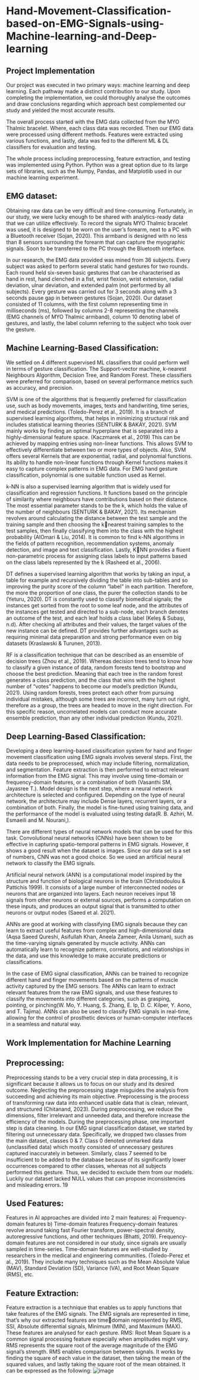 # Hand-Movement-Classification-based-on-EMG-Signals-using-Machine-learning-and-Deep-learning

## Project Implementation
Our project was executed in two primary ways: machine learning and deep learning. Each 
pathway made a distinct contribution to our study. Upon completing the implementation, we could 
thoroughly analyse the outcomes and draw conclusions regarding which approach best complemented 
our study and yielded the most accurate results.

The overall process started with the EMG data collected from the MYO Thalmic bracelet. 
Where, each class data was recorded. Then our EMG data were processed using different methods. 
Features were extracted using various functions, and lastly, data was fed to the different ML & DL
classifiers for evaluation and testing.

The whole process including preprocessing, feature extraction, and testing was implemented 
using Python. Python was a great option due to its large sets of libraries, such as the Numpy, Pandas, 
and Matplotlib used in our machine learning experiment.


## EMG dataset:
Obtaining raw data can be very difficult and time-consuming. Fortunately, in our study, we 
were lucky enough to be shared with analytics-ready data that we can utilize effectively. To record the 
signals MYO Thalmic bracelet was used, it is designed to be worn on the user’s forearm, next to a PC 
with a Bluetooth receiver (Sojan, 2020). This armband is designed with no less than 8 sensors 
surrounding the forearm that can capture the myographic signals. Soon to be transferred to the PC 
through the Bluetooth interface.


In our research, the EMG data provided was mined from 36 subjects. Every subject was asked 
to perform several static hand gestures for two rounds. Each round held six-seven basic gestures that 
can be characterised as hand in rest, hand clenched in a fist, wrist flexion, wrist extension, radial 
deviation, ulnar deviation, and extended palm (not performed by all subjects). Every gesture was 
carried out for 3 seconds along with a 3 seconds pause gap in between gestures (Sojan, 2020). Our 
dataset consisted of 11 columns, with the first column representing time in milliseconds (ms), followed 
by columns 2-8 representing the channels (EMG channels of MYO Thalmic armband), column 10 
denoting label of gestures, and lastly, the label column referring to the subject who took over the 
gesture.


## Machine Learning-Based Classification:

We settled on 4 different supervised ML classifiers that could perform well in terms of gesture 
classification. The Support-vector machine, k-nearest Neighbours Algorithm, Decision Tree, and 
Random Forest. These classifiers were preferred for comparison, based on several performance metrics 
such as accuracy, and precision.

SVM is one of the algorithms that is frequently preferred for classification use, such as body 
movements, images, texts and handwriting, time series, and medical predictions. (Toledo-Perez et al., 
2019). It is a branch of supervised learning algorithms, that helps in minimizing structural risk and 
includes statistical learning theories (SENTURK & BAKAY, 2021). SVM mainly works by finding an 
optimal hyperplane that is separated into a highly-dimensional feature space. (Kaczmarek et al., 2019) 
This can be achieved by mapping entries using non-linear functions. This allows SVM to effectively 
differentiate between two or more types of objects. Also, SVM offers several Kernels that are 
exponential, radial, and polynomial functions. Its ability to handle non-linear functions through Kernel 
functions makes it easy to capture complex patterns in EMG data. For EMG hand gesture 
classification, polynomial is one suitable function used as Kernel.

k-NN is also a supervised learning algorithm that is widely used for classification and 
regression functions. It functions based on the principle of similarity where neighbours have 
contributions based on their distance. The most essential parameter stands to be the k, which holds the 
value of the number of neighbours (SENTURK & BAKAY, 2021). Its mechanism revolves around 
calculating the distance between the test sample and the training sample and then choosing the knearest training samples to the test samples, then finally classifying them into the class with the highest probability (AlOmari & Liu, 2014). It is common to find k-NN algorithms in the fields of pattern recognition, recommendation systems, anomaly detection, and image and text classification. Lastly, KNN provides a fluent non-parametric process for assigning class labels to input patterns based on the 
class labels represented by the k (Rasheed et al., 2006).


DT defines a supervised learning algorithm that works by taking an input, a table for example 
and recursively dividing the table into sub-tables and so improving the purity score of the column 
“label” in each partition. Therefore, the more the proportion of one class, the purer the collection stands 
to be (Yeturu, 2020). DT is constantly used to classify biomedical signals; the instances get sorted from 
the root to some leaf node, and the attributes of the instances get tested and directed to a sub-node, each 
branch denotes an outcome of the test, and each leaf holds a class label (Keleş & Subaşı, n.d). After 
checking all attributes and their values, the target values of the new instance can be defined. DT 
provides further advantages such as requiring minimal data preparation and strong performance even 
on big datasets (Kraslawski & Turunen, 2013).

RF is a classification technique that can be described as an ensemble of decision trees (Zhou et 
al., 2019). Whereas decision trees tend to know how to classify a given instance of data, random forests 
tend to bootstrap and choose the best prediction. Meaning that each tree in the random forest generates 
a class prediction, and the class that wins with the highest number of “votes” happens to become our 
model’s prediction (Kundu, 2021). Using random forests, trees protect each other from pursuing 
individual mistakes, although some trees are incorrect, many turn out right, therefore as a group, the 
trees are headed to move in the right direction. For this specific reason, uncorrelated models can 
conduct more accurate ensemble prediction, than any other individual prediction (Kundu, 2021). 

## Deep Learning-Based Classification:
Developing a deep learning-based classification system for hand and finger movement 
classification using EMG signals involves several steps. First, the data needs to be preprocessed, which 
may include filtering, normalization, and segmentation. Feature extraction is then performed to extract 
relevant information from the EMG signal. This may involve using time-domain or frequency-domain 
features, or a combination of both (Vasanthi SM, Jayasree T.). Model design is the next step, where a 
neural network architecture is selected and configured. Depending on the type of neural network, the 
architecture may include Dense layers, recurrent layers, or a combination of both. Finally, the model is 
fine-tuned using training data, and the performance of the model is evaluated using testing data(R. B. 
Azhiri, M. Esmaeili and M. Nourani,).

There are different types of neural network models that can be used for this task. Convolutional 
neural networks (CNNs) have been shown to be effective in capturing spatio-temporal patterns in EMG 
signals. However, it shows a good result when the dataset is images. Since our data set is a set of 
numbers, CNN was not a good choice. So we used an artificial neural network to classify the EMG 
signals.

Artificial neural network (ANN) is a computational model inspired by the structure and 
function of biological neurons in the brain (Christodoulou & Pattichis 1999). It consists of a large 
number of interconnected nodes or neurons that are organized into layers. Each neuron receives input 
18
signals from other neurons or external sources, performs a computation on these inputs, and produces 
an output signal that is transmitted to other neurons or output nodes (Saeed et al. 2021).

ANNs are good at working with classifying EMG signals because they can learn to extract 
useful features from complex and high-dimensional data (Aqsa Saeed Qureshi, Asifullah Khan, Aneela 
Zameer, Anila Usman), such as the time-varying signals generated by muscle activity. ANNs can 
automatically learn to recognize patterns, correlations, and relationships in the data, and use this 
knowledge to make accurate predictions or classifications.

In the case of EMG signal classification, ANNs can be trained to recognize different hand and 
finger movements based on the patterns of muscle activity captured by the EMG sensors. The ANNs 
can learn to extract relevant features from the raw EMG signals, and use these features to classify the 
movements into different categories, such as grasping, pointing, or pinching(W. Mo, Y. Huang, S. 
Zhang, E. Ip, D. C. Kilper, Y. Aono, and T. Tajima). ANNs can also be used to classify EMG signals in 
real-time, allowing for the control of prosthetic devices or human-computer interfaces in a seamless 
and natural way.

## Work Implementation for Machine Learning
## Preprocessing:
Preprocessing stands to be a very crucial step in data processing, it is significant because it 
allows us to focus on our study and its desired outcome. Neglecting the preprocessing stage misguides 
the analysis from succeeding and achieving its main objective. Preprocessing is the process of 
transforming raw data into enhanced usable data that is clean, relevant, and structured (Chitanand, 
2023). During preprocessing, we reduce the dimensions, filter irrelevant and unneeded data, and 
therefore increase the efficiency of the models. During the preprocessing phase, one important step is 
data cleaning. In our EMG signal classification dataset, we started by filtering out unnecessary data. 
Specifically, we dropped two classes from the main dataset, classes 0 & 7. Class 0 denoted unmarked 
data (unclassified data) which mostly consisted of unnecessary gestures captured inaccurately in 
between. Similarly, class 7 seemed to be insufficient to be added to the database because of its 
significantly lower occurrences compared to other classes, whereas not all subjects performed this 
gesture. Thus, we decided to exclude them from our models. Luckily our dataset lacked NULL values 
that can propose inconsistencies and misleading errors.
19
## Used Features:
Features in AI approaches are divided into 2 main features:
a) Frequency-domain features
b) Time-domain features
Frequency-domain features revolve around taking fast Fourier transform, power-spectral 
density, autoregressive functions, and other techniques (Bhatti, 2019). Frequency-domain features are 
not considered in our study, since signals are usually sampled in time-series.
Time-domain features are well-studied by researchers in the medical and engineering 
communities. (Toledo-Perez et al., 2019). They include many techniques such as the Mean Absolute 
Value (MAV), Standard Deviation (SD), Variance (VA), and Root Mean Square (RMS), etc.

## Feature Extraction:
Feature extraction is a technique that enables us to apply functions that take features of the 
EMG signals. The EMG signals are represented in time, that’s why our extracted features are timedomain represented by RMS, SSI, Absolute differential signals, Minimum (MIN), and Maximum 
(MAX). These features are analysed for each gesture.
RMS:
Root Mean Square is a common signal processing feature especially when amplitudes might 
vary. RMS represents the square root of the average magnitude of the EMG signal’s strength. RMS 
enables comparison between signals. It works by finding the square of each value in the dataset, then 
taking the mean of the squared values, and lastly taking the square root of the mean obtained. It can be 
expressed as the following:
![image](https://github.com/mhmddorgham/Hand-Movement-Classification-based-on-EMG-Signals-using-Machine-learning-and-Deep-learning/assets/107323201/704d5454-1373-46ba-baff-c7733fee2135)


